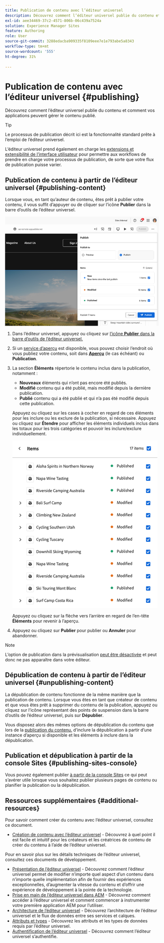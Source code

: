 ```yaml
---
title: Publication de contenu avec l’éditeur universel
description: Découvrez comment l’éditeur universel publie du contenu et comment vos applications peuvent gérer le contenu publié.
exl-id: aee34469-37c2-4571-806b-06c439a7524a
solution: Experience Manager Sites
feature: Authoring
role: User
source-git-commit: 3288edacba909335f8109eee7e1e793abe5a8343
workflow-type: tm+mt
source-wordcount: '555'
ht-degree: 31%

---
```



# Publication de contenu avec l’éditeur universel {#publishing}

Découvrez comment l’éditeur universel publie du contenu et comment vos applications peuvent gérer le contenu publié.

>[!TIP]
>
>Le processus de publication décrit ici est la fonctionnalité standard prête à l’emploi de l’éditeur universel.
>
>L’éditeur universel prend également en charge les [extensions et extensibilité de l’interface utilisateur](/help/implementing/universal-editor/extending.md) pour permettre aux workflows de prendre en charge votre processus de publication, de sorte que votre flux de publication puisse varier.

## Publication de contenu à partir de l’éditeur universel {#publishing-content}

Lorsque vous, en tant qu’auteur de contenu, êtes prêt à publier votre contenu, il vous suffit d’appuyer ou de cliquer sur l’icône **Publier** dans la barre d’outils de l’éditeur universel.

![Publication de pages](assets/publish-menu.png)

1. Dans l’éditeur universel, appuyez ou cliquez sur [l’icône **Publier** dans la barre d’outils de l’éditeur universel.](/help/sites-cloud/authoring/universal-editor/navigation.md#publish)
1. Si un [service d’aperçu](/help/sites-cloud/authoring/sites-console/previewing-content.md) est disponible, vous pouvez choisir l’endroit où vous publiez votre contenu, soit dans **[Aperçu](/help/sites-cloud/authoring/sites-console/previewing-content.md)** (le cas échéant) ou **Publication**.
1. La section **Éléments** répertorie le contenu inclus dans la publication, notamment :
   * **Nouveaux** éléments qui n’ont pas encore été publiés.
   * **Modifié** contenu qui a été publié, mais modifié depuis la dernière publication.
   * **Publié** contenu qui a été publié et qui n’a pas été modifié depuis cette publication.

   Appuyez ou cliquez sur les cases à cocher en regard de ces éléments pour les inclure ou les exclure de la publication, si nécessaire. Appuyez ou cliquez sur **Étendre** pour afficher les éléments individuels inclus dans les totaux pour les trois catégories et pouvoir les inclure/exclure individuellement.

   ![Publier les éléments](assets/publish-items.png)

   Appuyez ou cliquez sur la flèche vers l’arrière en regard de l’en-tête **Éléments** pour revenir à l’aperçu.

1. Appuyez ou cliquez sur **Publier** pour publier ou **Annuler** pour abandonner.

>[!NOTE]
>
>L’option de publication dans la prévisualisation [peut être désactivée](/help/implementing/universal-editor/customizing.md#publish-preview) et peut donc ne pas apparaître dans votre éditeur.

## Dépublication de contenu à partir de l’éditeur universel {#unpublishing-content}

La dépublication de contenu fonctionne de la même manière que la publication de contenu. Lorsque vous êtes en tant que créateur de contenu et que vous êtes prêt à supprimer du contenu de la publication, appuyez ou cliquez sur l’icône représentant des points de suspension dans la barre d’outils de l’éditeur universel, puis sur **Dépublier**.

Vous disposez alors des mêmes options de dépublication du contenu que lors de la [ publication du contenu.](#publishing-content) d’inclure la dépublication à partir d’une instance d’aperçu si disponible et les éléments à inclure dans la dépublication.

## Publication et dépublication à partir de la console Sites {#publishing-sites-console}

Vous pouvez également publier [à partir de la console Sites](/help/sites-cloud/authoring/sites-console/publishing-pages.md) ce qui peut s’avérer utile lorsque vous souhaitez publier plusieurs pages de contenu ou planifier la publication ou la dépublication.

## Ressources supplémentaires {#additional-resources}

Pour savoir comment créer du contenu avec l’éditeur universel, consultez ce document.

* [Création de contenu avec l’éditeur universel](authoring.md) - Découvrez à quel point il est facile et intuitif pour les créateurs et les créatrices de contenu de créer du contenu à l’aide de l’éditeur universel.

Pour en savoir plus sur les détails techniques de l’éditeur universel, consultez ces documents de développement.

* [Présentation de l’éditeur universel](/help/implementing/universal-editor/introduction.md) - Découvrez comment l’éditeur universel permet de modifier n’importe quel aspect d’un contenu dans n’importe quelle implémentation afin de fournir des expériences exceptionnelles, d’augmenter la vitesse du contenu et d’offrir une expérience de développement à la pointe de la technologie.
* [Prise en main de l’éditeur universel dans AEM](/help/implementing/universal-editor/getting-started.md) - Découvrez comment accéder à l’éditeur universel et comment commencer à instrumenter votre première application AEM pour l’utiliser.
* [Architecture de l’éditeur universel](/help/implementing/universal-editor/architecture.md) - Découvrez l’architecture de l’éditeur universel et le flux de données entre ses services et calques.
* [Attributs et types](/help/implementing/universal-editor/attributes-types.md) - Découvrez les attributs et les types de données requis par l’éditeur universel.
* [Authentification de l’éditeur universel](/help/implementing/universal-editor/authentication.md) - Découvrez comment l’éditeur universel s’authentifie.
